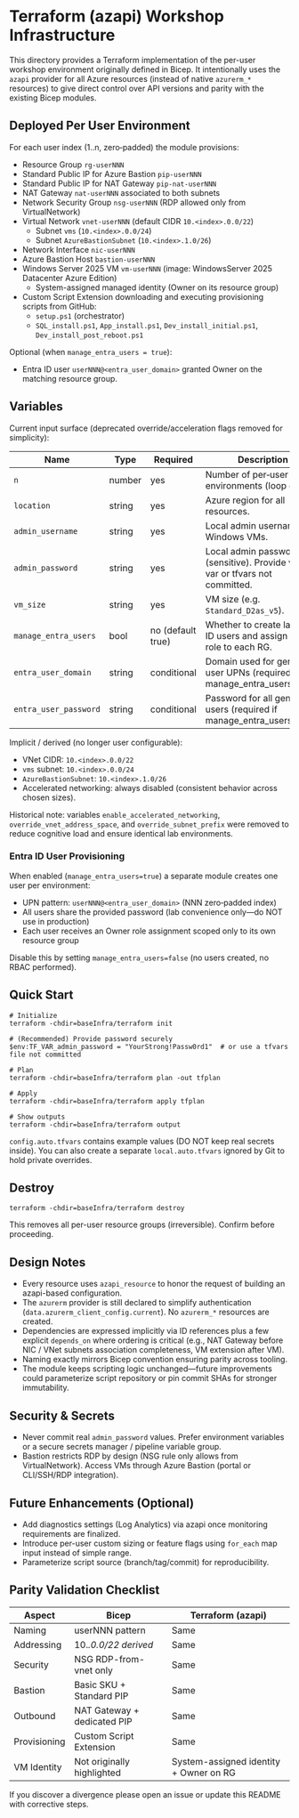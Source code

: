 # Terraform (azapi) Workshop Infrastructure

This directory provides a Terraform implementation of the per-user workshop environment originally defined in Bicep. It intentionally uses the `azapi` provider for all Azure resources (instead of native `azurerm_*` resources) to give direct control over API versions and parity with the existing Bicep modules.

## Deployed Per User Environment
For each user index (1..n, zero‑padded) the module provisions:
- Resource Group `rg-userNNN`
- Standard Public IP for Azure Bastion `pip-userNNN`
- Standard Public IP for NAT Gateway `pip-nat-userNNN`
- NAT Gateway `nat-userNNN` associated to both subnets
- Network Security Group `nsg-userNNN` (RDP allowed only from VirtualNetwork)
- Virtual Network `vnet-userNNN` (default CIDR `10.<index>.0.0/22`)
  - Subnet `vms` (`10.<index>.0.0/24`)
  - Subnet `AzureBastionSubnet` (`10.<index>.1.0/26`)
- Network Interface `nic-userNNN`
- Azure Bastion Host `bastion-userNNN`
- Windows Server 2025 VM `vm-userNNN` (image: WindowsServer 2025 Datacenter Azure Edition)
  - System-assigned managed identity (Owner on its resource group)
- Custom Script Extension downloading and executing provisioning scripts from GitHub:
  - `setup.ps1` (orchestrator)
  - `SQL_install.ps1`, `App_install.ps1`, `Dev_install_initial.ps1`, `Dev_install_post_reboot.ps1`
  
Optional (when `manage_entra_users = true`):
- Entra ID user `userNNN@<entra_user_domain>` granted Owner on the matching resource group.

## Variables
Current input surface (deprecated override/acceleration flags removed for simplicity):

| Name | Type | Required | Description |
|------|------|----------|-------------|
| `n` | number | yes | Number of per‑user environments (loop count). |
| `location` | string | yes | Azure region for all resources. |
| `admin_username` | string | yes | Local admin username for Windows VMs. |
| `admin_password` | string | yes | Local admin password (sensitive). Provide via env var or tfvars not committed. |
| `vm_size` | string | yes | VM size (e.g. `Standard_D2as_v5`). |
| `manage_entra_users` | bool | no (default true) | Whether to create lab Entra ID users and assign Owner role to each RG. |
| `entra_user_domain` | string | conditional | Domain used for generated user UPNs (required if manage_entra_users=true). |
| `entra_user_password` | string | conditional | Password for all generated users (required if manage_entra_users=true). |

Implicit / derived (no longer user configurable):
- VNet CIDR: `10.<index>.0.0/22`
- `vms` subnet: `10.<index>.0.0/24`
- `AzureBastionSubnet`: `10.<index>.1.0/26`
- Accelerated networking: always disabled (consistent behavior across chosen sizes).

Historical note: variables `enable_accelerated_networking`, `override_vnet_address_space`, and `override_subnet_prefix` were removed to reduce cognitive load and ensure identical lab environments.

### Entra ID User Provisioning
When enabled (`manage_entra_users=true`) a separate module creates one user per environment:
- UPN pattern: `userNNN@<entra_user_domain>` (NNN zero‑padded index)
- All users share the provided password (lab convenience only—do NOT use in production)
- Each user receives an Owner role assignment scoped only to its own resource group

Disable this by setting `manage_entra_users=false` (no users created, no RBAC performed).

## Quick Start
```pwsh
# Initialize
terraform -chdir=baseInfra/terraform init

# (Recommended) Provide password securely
$env:TF_VAR_admin_password = "YourStrong!Passw0rd1"  # or use a tfvars file not committed

# Plan
terraform -chdir=baseInfra/terraform plan -out tfplan

# Apply
terraform -chdir=baseInfra/terraform apply tfplan

# Show outputs
terraform -chdir=baseInfra/terraform output
```

`config.auto.tfvars` contains example values (DO NOT keep real secrets inside). You can also create a separate `local.auto.tfvars` ignored by Git to hold private overrides.

## Destroy
```pwsh
terraform -chdir=baseInfra/terraform destroy
```
This removes all per-user resource groups (irreversible). Confirm before proceeding.

## Design Notes
- Every resource uses `azapi_resource` to honor the request of building an azapi-based configuration.
- The `azurerm` provider is still declared to simplify authentication (`data.azurerm_client_config.current`). No `azurerm_*` resources are created.
- Dependencies are expressed implicitly via ID references plus a few explicit `depends_on` where ordering is critical (e.g., NAT Gateway before NIC / VNet subnets association completeness, VM extension after VM).
- Naming exactly mirrors Bicep convention ensuring parity across tooling.
- The module keeps scripting logic unchanged—future improvements could parameterize script repository or pin commit SHAs for stronger immutability.

## Security & Secrets
- Never commit real `admin_password` values. Prefer environment variables or a secure secrets manager / pipeline variable group.
- Bastion restricts RDP by design (NSG rule only allows from VirtualNetwork). Access VMs through Azure Bastion (portal or CLI/SSH/RDP integration).

## Future Enhancements (Optional)
- Add diagnostics settings (Log Analytics) via azapi once monitoring requirements are finalized.
- Introduce per-user custom sizing or feature flags using `for_each` map input instead of simple range.
- Parameterize script source (branch/tag/commit) for reproducibility.

## Parity Validation Checklist
| Aspect | Bicep | Terraform (azapi) |
|--------|-------|-------------------|
| Naming | userNNN pattern | Same |
| Addressing | 10.<i>.0.0/22 derived | Same |
| Security | NSG RDP-from-vnet only | Same |
| Bastion | Basic SKU + Standard PIP | Same |
| Outbound | NAT Gateway + dedicated PIP | Same |
| Provisioning | Custom Script Extension | Same |
| VM Identity | Not originally highlighted | System-assigned identity + Owner on RG |

If you discover a divergence please open an issue or update this README with corrective steps.
